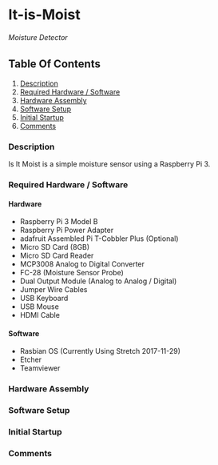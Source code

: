 # It-is-Moist
###### Moisture Detector

## Table Of Contents
1. [Description](#Description)
2. [Required Hardware / Software](#required-hardware-/-software)
3. [Hardware Assembly](#hardware-assembly)
4. [Software Setup](#software-setup)
5. [Initial Startup](#initial-startup)
6. [Comments](#comments)


### Description
Is It Moist is a simple moisture sensor using a Raspberry Pi 3.

### Required Hardware / Software
#### Hardware
* Raspberry Pi 3 Model B
* Raspberry Pi Power Adapter
* adafruit Assembled Pi T-Cobbler Plus (Optional)
* Micro SD Card (8GB)
* Micro SD Card Reader
* MCP3008 Analog to Digital Converter
* FC-28 (Moisture Sensor Probe)
* Dual Output Module (Analog to Analog / Digital)
* Jumper Wire Cables
* USB Keyboard
* USB Mouse
* HDMI Cable

#### Software
* Rasbian OS (Currently Using Stretch 2017-11-29)
* Etcher
* Teamviewer

### Hardware Assembly

### Software Setup

### Initial Startup

### Comments
